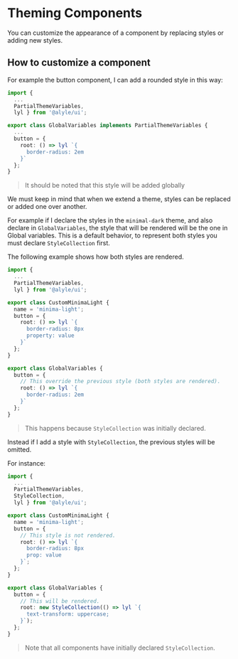 # Theming Components

You can customize the appearance of a component by replacing styles or adding new styles.

## How to customize a component

For example the button component, I can add a rounded style in this way:

```ts
import {
  ...
  PartialThemeVariables,
  lyl } from '@alyle/ui';

export class GlobalVariables implements PartialThemeVariables {
  ...
  button = {
    root: () => lyl `{
      border-radius: 2em
    }`
  };
}
```

> It should be noted that this style will be added globally

We must keep in mind that when we extend a theme, styles can be replaced or added one over another.

For example if I declare the styles in the `minimal-dark` theme, and also declare in `GlobalVariables`, the style that will be rendered will be the one in Global variables. This is a default behavior, to represent both styles you must declare `StyleCollection` first.

The following example shows how both styles are rendered.

```ts
import {
  ...
  PartialThemeVariables,
  lyl } from '@alyle/ui';

export class CustomMinimaLight {
  name = 'minima-light';
  button = {
    root: () => lyl `{
      border-radius: 8px
      property: value
    }`
  };
}

export class GlobalVariables {
  button = {
    // This override the previous style (both styles are rendered).
    root: () => lyl `{
      border-radius: 2em
    }`
  };
}
```

> This happens because `StyleCollection` was initially declared.

Instead if I add a style with `StyleCollection`, the previous styles will be omitted.

For instance:

```ts
import {
  ...
  PartialThemeVariables,
  StyleCollection,
  lyl } from '@alyle/ui';

export class CustomMinimaLight {
  name = 'minima-light';
  button = {
    // This style is not rendered.
    root: () => lyl `{
      border-radius: 8px
      prop: value
    }`;
  };
}

export class GlobalVariables {
  button = {
    // This will be rendered.
    root: new StyleCollection(() => lyl `{
      text-transform: uppercase;
    }`);
  };
}
```

> Note that all components have initially declared `StyleCollection`.
